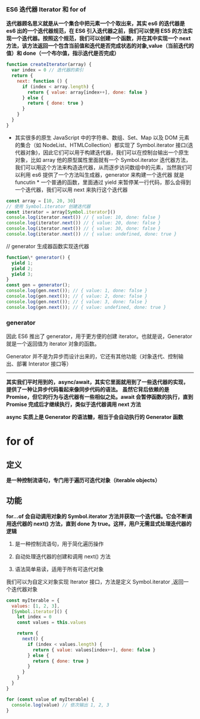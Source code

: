 ### ES6 迭代器 Iterator 和 for of

**迭代器顾名思义就是从一个集合中把元素一个个取出来，其实 es6 的迭代器是 es6 出的一个迭代器规范，在 ES6 引入迭代器之前，我们可以使用 ES5 的方法实现一个迭代器。按照这个规范，我们可以创建一个函数，并在其中实现一个 next 方法，该方法返回一个包含当前值和迭代是否完成状态的对象,value（当前迭代的值）和 done（一个布尔值，指示迭代是否完成）**

```js
function createIterator(array) {
  var index = 0 // 迭代器的索引
  return {
    next: function () {
      if (index < array.length) {
        return { value: array[index++], done: false }
      } else {
        return { done: true }
      }
    }
  }
}
```

- 其实很多的原生 JavaScript 中的字符串、数组、Set、Map 以及 DOM 元素的集合（如 NodeList、HTMLCollection）都实现了 Symbol.iterator 接口(迭代器对象)，因此它们可以用于构建迭代器，我们可以在控制台输出一个原生对象，比如 array 他的原型属性里面就有一个 Symbol.iterator 迭代器方法，我们可以用这个方法来构造迭代器，从而逐步访问数组中的元素，当然我们可以利用 es6 提供了一个方法叫生成器，generator 来构建一个迭代器 就是 funcutin \* 一个普通的函数，里面通过 yield 来暂停某一行代码，那么会得到一个迭代器，我们可以用 next 来执行这个迭代器

```js
const array = [10, 20, 30]
// 使用 Symbol.iterator 创建迭代器
const iterator = array[Symbol.iterator]()
console.log(iterator.next()) // { value: 10, done: false }
console.log(iterator.next()) // { value: 20, done: false }
console.log(iterator.next()) // { value: 30, done: false }
console.log(iterator.next()) // { value: undefined, done: true }
```

// generator 生成器函数实现迭代器

```js
function\* generator() {
  yield 1;
  yield 2;
  yield 3;
}
const gen = generator();
console.log(gen.next()); // { value: 1, done: false }
console.log(gen.next()); // { value: 2, done: false }
console.log(gen.next()); // { value: 3, done: false }
console.log(gen.next()); // { value: undefined, done: true }

```

### generator

因此 ES6 推出了 generator，用于更方便的创建 iterator。也就是说，Generator 就是一个返回值为 iterator 对象的函数。

Generator 并不是为异步而设计出来的，它还有其他功能（对象迭代、控制输出、部署 Interator 接口等）

---

**其实我们平时用到的，async/await，其实它里面就用到了一些迭代器的实现， 提供了一种让异步代码看起来像同步代码的语法。**
**虽然它背后依赖的是 Promise，但它的行为与迭代器有一些相似之处。await 会暂停函数的执行，直到 Promise 完成后才继续执行，类似于迭代器调用 next 方法**

**async 实质上是 Generator 的语法糖，相当于会自动执行的 Generator 函数**

# for of

## 定义

**是一种控制流语句，专门用于遍历可迭代对象（iterable objects）**

## 功能

**for...of 会自动调用对象的 Symbol.iterator 方法并获取一个迭代器。它会不断调用迭代器的 next() 方法，直到 done 为 true。这样，用户无需显式处理迭代器的逻辑**

1. 是一种控制流语句，用于简化遍历操作

2. 自动处理迭代器的创建和调用 next() 方法

3. 语法简单易读，适用于所有可迭代对象

我们可以为自定义对象实现 Iterator 接口，方法是定义 Symbol.iterator ,返回一个迭代器对象

```js
const myIterable = {
  values: [1, 2, 3],
  [Symbol.iterator]() {
    let index = 0
    const values = this.values

    return {
      next() {
        if (index < values.length) {
          return { value: values[index++], done: false }
        } else {
          return { done: true }
        }
      }
    }
  }
}

for (const value of myIterable) {
  console.log(value) // 依次输出 1, 2, 3
}
```
